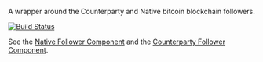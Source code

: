 A wrapper around the Counterparty and Native bitcoin blockchain followers.

[![Build Status](https://travis-ci.org/UTipdMe/combined-follower.svg?branch=master)](https://travis-ci.org/UTipdMe/combined-follower)

See the [Native Follower Component](https://github.com/UTipdMe/native-follower) and the [Counterparty Follower Component](https://github.com/UTipdMe/counterparty-follower).

